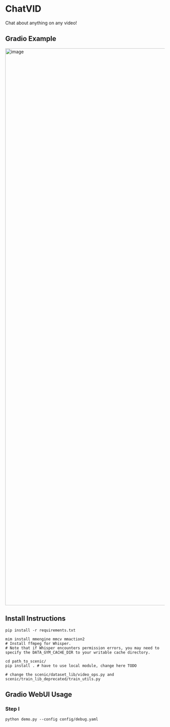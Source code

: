 # ChatVID
Chat about anything on any video!

## Gradio Example
<img width="1759" alt="image" src="https://user-images.githubusercontent.com/71871209/235849280-1e7b3ba4-80c4-44c3-940c-cf09775d984f.png">

## Install Instructions
```
pip install -r requirements.txt

mim install mmengine mmcv mmaction2
# Install ffmpeg for Whisper.
# Note that if Whisper encounters permission errors, you may need to specify the DATA_GYM_CACHE_DIR to your writable cache directory.

cd path_to_scenic/ 
pip install . # have to use local module, change here TODO

# change the scenic/dataset_lib/video_ops.py and scenic/train_lib_deprecated/train_utils.py
```


## Gradio WebUI Usage
### Step I
```
python demo.py --config config/debug.yaml
```

